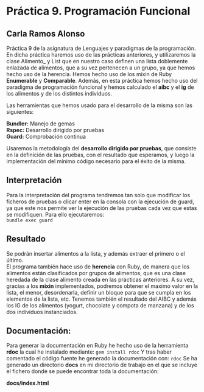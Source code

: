 # Práctica 9. Programación Funcional 

## Carla Ramos Alonso

Práctica 9 de la asignatura de Lenguajes y paradigmas de la programación.
En dicha práctica haremos uso de las prácticas anteriores, y utilizaremos la clase
Alimento_ y List que en nuestro caso definen una lista doblemente enlazada de alimentos, que 
a su vez pertenecen a un grupo, ya que hemos hecho uso de la herencia. 
Hemos hecho uso de los mixin de Ruby **Enumerable** y **Comparable**. Además, en esta práctica hemos hecho uso del paradigma de programación funcional
y hemos calculado el **aibc** y el **ig** de los alimentos y de los distintos individuos. 

Las herramientas que hemos usado para el desarrollo de la misma son las siguientes:

__Bundler:__ Manejo de gemas  
__Rspec:__   Desarrollo dirigido por pruebas  
__Guard:__   Comprobación continua  

Usaremos la metodología del **desarrollo dirigido por pruebas**, que consiste en la definición de las pruebas, con el resultado que esperamos, y luego la implementación del mínimo código necesario para el éxito de la misma.

## Interpretación

Para la interpretación del programa tendremos tan solo que modificar los ficheros de pruebas o clicar enter en la consola con la ejecución de guard, ya que este nos permite ver la ejecución de las pruebas cada vez que estas se modifiquen.
Para ello ejecutaremos:  
    `bundle exec guard`

## Resultado

Se podrán insertar alimentos a la lista, y además extraer el primero o el último.  
El programa también hace uso de **herencia** con Ruby, de manera que los alimentos están clasificados por grupos de alimentos, que es una clase heredada de la clase alimento creada en las prácticas anteriores.
A su vez, gracias a los **mixin** implementados, podremos obtener el maximo valor en la lista, el menor, desordenarla, definir un bloque para que se cumpla en los elementos de la lista, etc. 
Tenemos también el resultado del AIBC y además los IG de los alimentos (yogurt, chocolate y compota de manzana) y de los dos individuos instanciados.

## Documentación:

Para generar la documentación en Ruby he hecho uso de la herramienta **rdoc** la cual he instalado mediante: 
`gem install rdoc`
Y tras haber comentado el código fuente he generado la documentación con:
`rdoc`
Se ha generado un directorio **docs** en mi directorio de trabajo en el que se incluye el fichero donde se puede encontrar toda la documentación:  

__docs/index.html__


